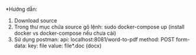\*Hướng dẫn:

1.  Download source
2.  Trong thư mục chứa source gõ lệnh: sudo docker-compose up (install docker vs docker-compose nếu chưa cài)
3.  Sử dụng postman:
    api: localhost:8081/word-to-pdf
    method: POST
    form-data:
    key: file
    value: file\*.doc (docx)
